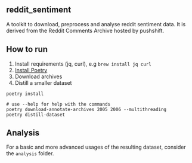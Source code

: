reddit_sentiment
----------------

A toolkit to download, preprocess and analyse reddit sentiment data.
It is derived from the Reddit Comments Archive hosted by pushshift.

## How to run

1. Install requirements (jq, curl), e.g `brew install jq curl`
2. [Install Poetry](https://python-poetry.org/docs/#installation)
5. Download archives
6. Distill a smaller dataset

```shell
poetry install

# use --help for help with the commands
poetry download-annotate-archives 2005 2006 --multithreading
poetry distill-dataset
```

## Analysis

For a basic and more advanced usages of the resulting dataset, consider the `analysis` folder.
